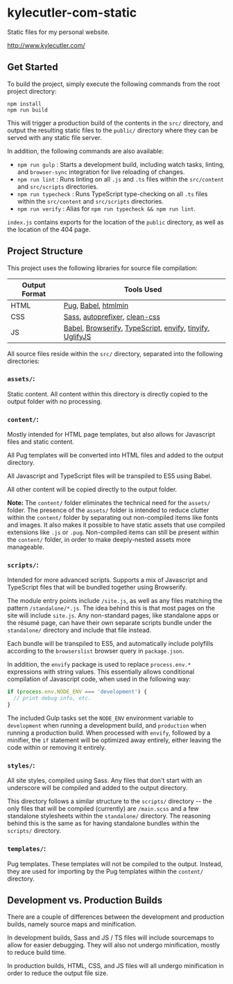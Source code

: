 # kylecutler-com-static

Static files for my personal website.

http://www.kylecutler.com/

## Get Started
To build the project, simply execute the following commands from the root project directory:

```
npm install
npm run build
```

This will trigger a production build of the contents in the `src/` directory, and output the resulting static files to the `public/` directory where they can be served with any static file server.

In addition, the following commands are also available:
* `npm run gulp` : Starts a development build, including watch tasks, linting, and `browser-sync` integration for live reloading of changes.
* `npm run lint` : Runs linting on all `.js` and `.ts` files within the `src/content` and `src/scripts` directories.
* `npm run typecheck` : Runs TypeScript type-checking on all `.ts` files within the `src/content` and `src/scripts` directories.
* `npm run verify` : Alias for `npm run typecheck && npm run lint`.

`index.js` contains exports for the location of the `public` directory, as well as the location of the 404 page.

## Project Structure

This project uses the following libraries for source file compilation:

| Output Format | Tools Used |
|---------------|------------|
| HTML | [Pug](https://pugjs.org), [Babel](https://babeljs.io), [htmlmin](https://www.npmjs.com/package/htmlmin) |
| CSS | [Sass](https://sass-lang.com), [autoprefixer](https://www.npmjs.com/package/autoprefixer), [clean-css](https://github.com/jakubpawlowicz/clean-css) |
| JS | [Babel](https://babeljs.io), [Browserify](http://browserify.org), [TypeScript](http://typescriptlang.org), [envify](https://www.npmjs.com/package/envify), [tinyify](https://www.npmjs.com/package/tinyify), [UglifyJS](https://www.npmjs.com/package/uglify-js) |

All source files reside within the `src/` directory, separated into the following directories:

### `assets/`:

Static content. All content within this directory is directly copied to the output folder with no processing.

### `content/`:

Mostly intended for HTML page templates, but also allows for Javascript files and static content.

All Pug templates will be converted into HTML files and added to the output directory.

All Javascript and TypeScript files will be transpiled to ES5 using Babel.

All other content will be copied directly to the output folder.

**Note:**
The `content/` folder eliminates the technical need for the `assets/` folder. The presence of the `assets/` folder is intended to reduce clutter within the `content/` folder by separating out non-compiled items like fonts and images. It also makes it possible to have static assets that use compiled extensions like `.js` or `.pug`. Non-compiled items can still be present within the `content/` folder, in order to make deeply-nested assets more manageable.

### `scripts/`:

Intended for more advanced scripts. Supports a mix of Javascript and TypeScript files that will be bundled together using Browserify.

The module entry points include `/site.js`, as well as any files matching the pattern `/standalone/*.js`. The idea behind this is that most pages on the site will include `site.js`. Any non-standard pages, like standalone apps or the résumé page, can have their own separate scripts bundle under the `standalone/` directory and include that file instead.

Each bundle will be transpiled to ES5, and automatically include polyfills according to the `browserslist` browser query in `package.json`.

In addition, the `envify` package is used to replace `process.env.*` expressions with string values. This essentially allows conditional compilation of Javascript code, when used in the following way:

```javascript
if (process.env.NODE_ENV === 'development') {
  // print debug info, etc.
}
```

The included Gulp tasks set the `NODE_ENV` environment variable to `development` when running a development build, and `production` when running a production build. When processed with `envify`, followed by a minifier, the `if` statement will be optimized away entirely, either leaving the code within or removing it entirely.

### `styles/`:

All site styles, compiled using Sass. Any files that don't start with an underscore will be compiled and added to the output directory.

This directory follows a similar structure to the `scripts/` directory -- the only files that will be compiled (currently) are `/main.scss` and a few standalone stylesheets within the `standalone/` directory. The reasoning behind this is the same as for having standalone bundles within the `scripts/` directory.

### `templates/`:

Pug templates. These templates will not be compiled to the output. Instead, they are used for importing by the Pug templates within the `content/` directory.

## Development vs. Production Builds

There are a couple of differences between the development and production builds, namely source maps and minification.

In development builds, Sass and JS / TS files will include sourcemaps to allow for easier debugging. They will also not undergo minification, mostly to reduce build time.

In production builds, HTML, CSS, and JS files will all undergo minification in order to reduce the output file size.